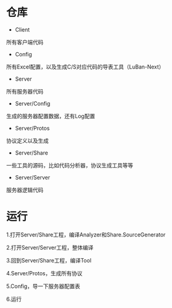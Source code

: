 # 仓库

- Client

所有客户端代码

- Config

所有Excel配置，以及生成C/S对应代码的导表工具（LuBan-Next）

- Server

所有服务器代码

- Server/Config

生成的服务器配置数据，还有Log配置

- Server/Protos

协议定义以及生成

- Server/Share

一些工具的源码，比如代码分析器，协议生成工具等等

- Server/Server

服务器逻辑代码

# 运行

1.打开Server/Share工程，编译Analyzer和Share.SourceGenerator

2.打开Server/Server工程，整体编译

3.回到Server/Share工程，编译Tool

4.Server/Protos，生成所有协议

5.Config，导一下服务器配置表

6.运行